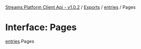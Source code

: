[Streams Platform Client Api - v1.0.2](../README.md) / [Exports](../modules.md) / [entries](../modules/entries.md) / Pages

# Interface: Pages

[entries](../modules/entries.md).Pages
